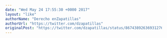 ```yaml
---
date: "Wed May 24 17:55:30 +0000 2017"
layout: "like"
authorName: "Derecho enZapatillas"
authorUrl: "https://twitter.com/dzapatillas"
originalPost: "https://twitter.com/dzapatillas/status/867438926369312769"
---
```

